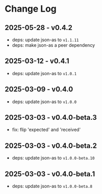 # Change Log

## 2025-05-28 - v0.4.2

- deps: update json-as to `v1.1.11`
- deps: make json-as a peer dependency

## 2025-03-12 - v0.4.1

- deps: update json-as to `v1.0.1`

## 2025-03-09 - v0.4.0

- deps: update json-as to `v1.0.0`

## 2025-03-03 - v0.4.0-beta.3

- fix: flip 'expected' and 'received'

## 2025-03-03 - v0.4.0-beta.2

- deps: update json-as to `v1.0.0-beta.10`

## 2025-03-03 - v0.4.0-beta.1

- deps: update json-as to `v1.0.0-beta.8`
